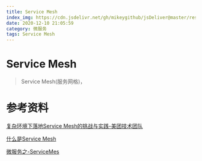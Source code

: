 ```yaml
---
title: Service Mesh
index_img: https://cdn.jsdelivr.net/gh/mikeygithub/jsDeliver@master/resource/img/service-mesh.jpeg
date: 2020-12-10 21:05:59
category: 微服务
tags: Service Mesh
---
```

# Service Mesh
>Service Mesh(服务网格)，

# 参考资料

[复杂环境下落地Service Mesh的挑战与实践-美团技术团队](https://tech.meituan.com/2020/12/03/service-mesh-in-meituan.html)

[什么是Service Mesh](https://zhuanlan.zhihu.com/p/61901608)

[微服务之-ServiceMes](https://www.jianshu.com/p/27a742e349f7)   


 